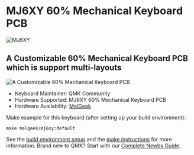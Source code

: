 # MJ6XY 60% Mechanical Keyboard PCB

![MJ6XY](https://cdn.shopifycdn.net/s/files/1/0078/2863/5712/products/e66b60bbaa22111cfcb8c9287ff182fa_fe508bda-4e62-4d0e-9842-552ed1233af0_1024x1024@2x.jpg?v=1625753059)

## A Customizable 60% Mechanical Keyboard PCB which is support multi-layouts

![A Customizable 60% Mechanical Keyboard PCB](https://cdn.shopifycdn.net/s/files/1/0078/2863/5712/products/e66b60bbaa22111cfcb8c9287ff182fa_fe508bda-4e62-4d0e-9842-552ed1233af0_1024x1024@2x.jpg?v=1625753059)

* Keyboard Maintainer: QMK Community
* Hardware Supported: MJ6XY 60% Mechanical Keyboard PCB
* Hardware Availability: [MelGeek](https://www.melgeek.com/collections/pcb-plate/products/melgeek-mj6xy-soldered-pcba-melgeek-com)

Make example for this keyboard (after setting up your build environment):

    make melgeek/mj6xy:default

See the [build environment setup](https://docs.qmk.fm/#/getting_started_build_tools) and the [make instructions](https://docs.qmk.fm/#/getting_started_make_guide) for more information. Brand new to QMK? Start with our [Complete Newbs Guide](https://docs.qmk.fm/#/newbs).
